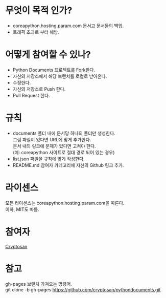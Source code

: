 # 무엇이 목적 인가?  
- coreapython.hosting.param.com 문서고 문서들의 백업.  
- 트래픽 초과로 부터 해방.  

# 어떻게 참여할 수 있나?    
- Python Documents 프로젝트를 Fork한다.  
- 자신의 저장소에서 해당 브랜치를 로컬로 받아온다.  
- 수정한다.  
- 자신의 저장소로 Push 한다.  
- Pull Request 한다.  
  
# 규칙
- documents 폴더 내에 문서당 하나의 폴더만 생성한다.  
  그림 파일이 있다면 URL에 맞게 추가한다.  
  문서 내의 링크에 문제가 있다면 고쳐야 한다.  
  (예: coreapython 사이트로 절대 경로 되어 있는 경우)  
- list.json 파일을 규칙에 맞게 작성한다.  
- README.md 참여자 카테고리에 자신의 Github 링크 추가.  

# 라이센스
모든 라이센스는 coreapython.hosting.param.com을 따른다.  
이하, MIT도 따름.  

# 참여자
[Cryptosan](https://github.com/cryptosan)  

# 참고
gh-pages 브랜치 가져오는 명령어.  
git clone -b gh-pages https://github.com/cryptosan/pythondocuments.git  
